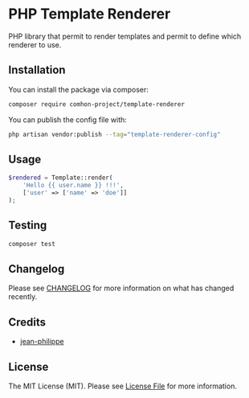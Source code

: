 # PHP Template Renderer

PHP library that permit to render templates and permit to define which renderer to use.

## Installation

You can install the package via composer:

```bash
composer require comhon-project/template-renderer
```

You can publish the config file with:

```bash
php artisan vendor:publish --tag="template-renderer-config"
```

## Usage

```php
$rendered = Template::render(
    'Hello {{ user.name }} !!!',
    ['user' => ['name' => 'doe']]
);
```

## Testing

```bash
composer test
```

## Changelog

Please see [CHANGELOG](CHANGELOG.md) for more information on what has changed recently.

## Credits

-   [jean-philippe](https://github.com/comhon-project)

## License

The MIT License (MIT). Please see [License File](LICENSE.md) for more information.
